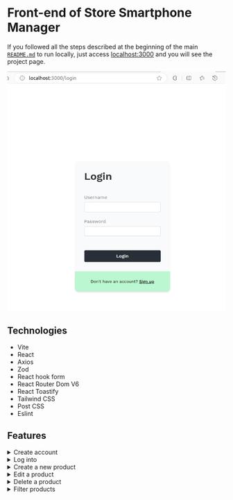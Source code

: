 # Front-end of Store Smartphone Manager

If you followed all the steps described at the beginning of the main [`README.md`](https://github.com/luandersonalvesdev/store-smartphone-manager/blob/main/README.md) to run locally, just access [localhost:3000](http://localhost:3000) and you will see the project page.

![frontend](/assets/preview-frontend.png)

## Technologies

- Vite
- React
- Axios
- Zod
- React hook form
- React Router Dom V6
- React Toastify
- Tailwind CSS
- Post CSS
- Eslint

## Features

<details> <summary>Create account</summary>

![signup](/assets/preview-frontend-signup.png)

</details>

<details> <summary>Log into</summary>

![signup](/assets/preview-frontend.png)

</details>

<details> <summary>Create a new product</summary>

![signup](/assets/preview-frontend-create.png)

</details>

<details> <summary>Edit a product</summary>

![signup](/assets/preview-frontend-update.png)

</details>

<details> <summary>Delete a product</summary>

![signup](/assets/preview-frontend-delete.png)

</details>

<details> <summary>Filter products</summary>

![signup](/assets/preview-frontend-filter.png)

</details>
